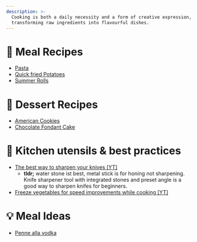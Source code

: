 ```yaml
---
description: >-
  Cooking is both a daily necessity and a form of creative expression,
  transforming raw ingredients into flavourful dishes.
---
```


# 🍝 Meal Recipes

* [Pasta](🍝%20Pasta%20Bolognese.md)
* [Quick fried Potatoes](🥔%20Quick%20fried%20Potatoes.md)
* [Summer Rolls](🌯%20Summer%20Rolls.md)

# 🍰 Dessert Recipes

* [American Cookies](🍪%20American%20Cookies.md)
* [Chocolate Fondant Cake](🍰%20Chocolate%20Fondant%20Cake.md)

# 🔪 Kitchen utensils & best practices

* [The best way to sharpen your knives \[YT\]](https://www.youtube.com/watch?v=t-\_qzsMF8RM)
  * **tldr;** water stone ist best, metal stick is for honing not sharpening. Knife sharpener tool with integrated stones and preset angle is a good way to sharpen knifes for beginners.
* [Freeze vegetables for speed improvements while cooking \[YT\]](https://www.youtube.com/watch?app=desktop\&v=XlndcLo3j7I)

# 💡 Meal Ideas

* [Penne alla vodka](https://www.swissmilk.ch/de/rezepte-kochideen/rezepte/SM2022\_DIVE\_18/penne-alla-vodka/)

